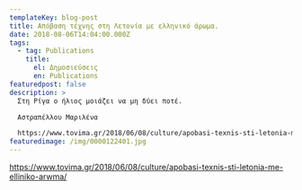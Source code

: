 ```yaml
---
templateKey: blog-post
title: Απόβαση τέχνης στη Λετονία με ελληνικό άρωμα.
date: 2018-08-06T14:04:00.000Z
tags:
  - tag: Publications
    title:
      el: Δημοσιεύσεις
      en: Publications
featuredpost: false
description: >
  Στη Ρίγα ο ήλιος μοιάζει να μη δύει ποτέ.

  Αστραπέλλου Μαριλένα

  https://www.tovima.gr/2018/06/08/culture/apobasi-texnis-sti-letonia-me-elliniko-arwma/
featuredimage: /img/0000122401.jpg
---
```

https://www.tovima.gr/2018/06/08/culture/apobasi-texnis-sti-letonia-me-elliniko-arwma/